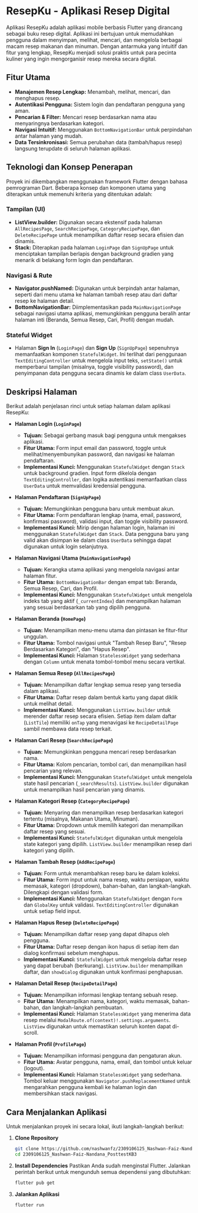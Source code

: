 # ResepKu - Aplikasi Resep Digital

Aplikasi ResepKu adalah aplikasi mobile berbasis Flutter yang dirancang sebagai buku resep digital. Aplikasi ini bertujuan untuk memudahkan pengguna dalam menyimpan, melihat, mencari, dan mengelola berbagai macam resep makanan dan minuman. Dengan antarmuka yang intuitif dan fitur yang lengkap, ResepKu menjadi solusi praktis untuk para pecinta kuliner yang ingin mengorganisir resep mereka secara digital.

## Fitur Utama

-   **Manajemen Resep Lengkap:** Menambah, melihat, mencari, dan menghapus resep.
-   **Autentikasi Pengguna:** Sistem login dan pendaftaran pengguna yang aman.
-   **Pencarian & Filter:** Mencari resep berdasarkan nama atau menyaringnya berdasarkan kategori.
-   **Navigasi Intuitif:** Menggunakan `BottomNavigationBar` untuk perpindahan antar halaman yang mudah.
-   **Data Tersinkronisasi:** Semua perubahan data (tambah/hapus resep) langsung terupdate di seluruh halaman aplikasi.

## Teknologi dan Konsep Penerapan

Proyek ini dikembangkan menggunakan framework Flutter dengan bahasa pemrograman Dart. Beberapa konsep dan komponen utama yang diterapkan untuk memenuhi kriteria yang ditentukan adalah:

### Tampilan (UI)

-   **ListView.builder:** Digunakan secara ekstensif pada halaman `AllRecipesPage`, `SearchRecipePage`, `CategoryRecipePage`, dan `DeleteRecipePage` untuk menampilkan daftar resep secara efisien dan dinamis.
-   **Stack:** Diterapkan pada halaman `LoginPage` dan `SignUpPage` untuk menciptakan tampilan berlapis dengan background gradien yang menarik di belakang form login dan pendaftaran.

### Navigasi & Rute

-   **Navigator.pushNamed:** Digunakan untuk berpindah antar halaman, seperti dari menu utama ke halaman tambah resep atau dari daftar resep ke halaman detail.
-   **BottomNavigationBar:** Diimplementasikan pada `MainNavigationPage` sebagai navigasi utama aplikasi, memungkinkan pengguna beralih antar halaman inti (Beranda, Semua Resep, Cari, Profil) dengan mudah.

### Stateful Widget

-   Halaman **Sign In** (`LoginPage`) dan **Sign Up** (`SignUpPage`) sepenuhnya memanfaatkan komponen `StatefulWidget`. Ini terlihat dari penggunaan `TextEditingController` untuk mengelola input teks, `setState()` untuk memperbarui tampilan (misalnya, toggle visibility password), dan penyimpanan data pengguna secara dinamis ke dalam class `UserData`.

## Deskripsi Halaman

Berikut adalah penjelasan rinci untuk setiap halaman dalam aplikasi ResepKu:

-   **Halaman Login (`LoginPage`)**
    -   **Tujuan:** Sebagai gerbang masuk bagi pengguna untuk mengakses aplikasi.
    -   **Fitur Utama:** Form input email dan password, toggle untuk melihat/menyembunyikan password, dan navigasi ke halaman pendaftaran.
    -   **Implementasi Kunci:** Menggunakan `StatefulWidget` dengan `Stack` untuk background gradien. Input form dikelola dengan `TextEditingController`, dan logika autentikasi memanfaatkan class `UserData` untuk memvalidasi kredensial pengguna.

-   **Halaman Pendaftaran (`SignUpPage`)**
    -   **Tujuan:** Memungkinkan pengguna baru untuk membuat akun.
    -   **Fitur Utama:** Form pendaftaran lengkap (nama, email, password, konfirmasi password), validasi input, dan toggle visibility password.
    -   **Implementasi Kunci:** Mirip dengan halaman login, halaman ini menggunakan `StatefulWidget` dan `Stack`. Data pengguna baru yang valid akan disimpan ke dalam class `UserData` sehingga dapat digunakan untuk login selanjutnya.

-   **Halaman Navigasi Utama (`MainNavigationPage`)**
    -   **Tujuan:** Kerangka utama aplikasi yang mengelola navigasi antar halaman fitur.
    -   **Fitur Utama:** `BottomNavigationBar` dengan empat tab: Beranda, Semua Resep, Cari, dan Profil.
    -   **Implementasi Kunci:** Menggunakan `StatefulWidget` untuk mengelola indeks tab yang aktif (`_currentIndex`) dan menampilkan halaman yang sesuai berdasarkan tab yang dipilih pengguna.

-   **Halaman Beranda (`HomePage`)**
    -   **Tujuan:** Menampilkan menu-menu utama dan pintasan ke fitur-fitur unggulan.
    -   **Fitur Utama:** Tombol navigasi untuk "Tambah Resep Baru", "Resep Berdasarkan Kategori", dan "Hapus Resep".
    -   **Implementasi Kunci:** Halaman `StatelessWidget` yang sederhana dengan `Column` untuk menata tombol-tombol menu secara vertikal.

-   **Halaman Semua Resep (`AllRecipesPage`)**
    -   **Tujuan:** Menampilkan daftar lengkap semua resep yang tersedia dalam aplikasi.
    -   **Fitur Utama:** Daftar resep dalam bentuk kartu yang dapat diklik untuk melihat detail.
    -   **Implementasi Kunci:** Menggunakan `ListView.builder` untuk merender daftar resep secara efisien. Setiap item dalam daftar (`ListTile`) memiliki `onTap` yang menavigasi ke `RecipeDetailPage` sambil membawa data resep terkait.

-   **Halaman Cari Resep (`SearchRecipePage`)**
    -   **Tujuan:** Memungkinkan pengguna mencari resep berdasarkan nama.
    -   **Fitur Utama:** Kolom pencarian, tombol cari, dan menampilkan hasil pencarian yang relevan.
    -   **Implementasi Kunci:** Menggunakan `StatefulWidget` untuk mengelola state hasil pencarian (`_searchResults`). `ListView.builder` digunakan untuk menampilkan hasil pencarian yang dinamis.

-   **Halaman Kategori Resep (`CategoryRecipePage`)**
    -   **Tujuan:** Menyaring dan menampilkan resep berdasarkan kategori tertentu (misalnya, Makanan Utama, Minuman).
    -   **Fitur Utama:** Dropdown untuk memilih kategori dan menampilkan daftar resep yang sesuai.
    -   **Implementasi Kunci:** `StatefulWidget` digunakan untuk mengelola state kategori yang dipilih. `ListView.builder` menampilkan resep dari kategori yang dipilih.

-   **Halaman Tambah Resep (`AddRecipePage`)**
    -   **Tujuan:** Form untuk menambahkan resep baru ke dalam koleksi.
    -   **Fitur Utama:** Form input untuk nama resep, waktu persiapan, waktu memasak, kategori (dropdown), bahan-bahan, dan langkah-langkah. Dilengkapi dengan validasi form.
    -   **Implementasi Kunci:** Menggunakan `StatefulWidget` dengan `Form` dan `GlobalKey` untuk validasi. `TextEditingController` digunakan untuk setiap field input.

-   **Halaman Hapus Resep (`DeleteRecipePage`)**
    -   **Tujuan:** Menampilkan daftar resep yang dapat dihapus oleh pengguna.
    -   **Fitur Utama:** Daftar resep dengan ikon hapus di setiap item dan dialog konfirmasi sebelum menghapus.
    -   **Implementasi Kunci:** `StatefulWidget` untuk mengelola daftar resep yang dapat berubah (berkurang). `ListView.builder` menampilkan daftar, dan `showDialog` digunakan untuk konfirmasi penghapusan.

-   **Halaman Detail Resep (`RecipeDetailPage`)**
    -   **Tujuan:** Menampilkan informasi lengkap tentang sebuah resep.
    -   **Fitur Utama:** Menampilkan nama, kategori, waktu memasak, bahan-bahan, dan langkah-langkah pembuatan.
    -   **Implementasi Kunci:** Halaman `StatelessWidget` yang menerima data resep melalui `ModalRoute.of(context)!.settings.arguments`. `ListView` digunakan untuk memastikan seluruh konten dapat di-scroll.

-   **Halaman Profil (`ProfilePage`)**
    -   **Tujuan:** Menampilkan informasi pengguna dan pengaturan akun.
    -   **Fitur Utama:** Avatar pengguna, nama, email, dan tombol untuk keluar (logout).
    -   **Implementasi Kunci:** Halaman `StatelessWidget` yang sederhana. Tombol keluar menggunakan `Navigator.pushReplacementNamed` untuk mengarahkan pengguna kembali ke halaman login dan membersihkan stack navigasi.

## Cara Menjalankan Aplikasi

Untuk menjalankan proyek ini secara lokal, ikuti langkah-langkah berikut:

1.  **Clone Repository**
    ```bash
    git clone https://github.com/nashwanfz/2309106125_Nashwan-Faiz-Nandana_PosttestKB3.git
    cd 2309106125_Nashwan-Faiz-Nandana_PosttestKB3
    ```

2.  **Install Dependencies**
    Pastikan Anda sudah menginstal Flutter. Jalankan perintah berikut untuk mengunduh semua dependensi yang dibutuhkan:
    ```bash
    flutter pub get
    ```

3.  **Jalankan Aplikasi**
    ```bash
    flutter run
    ```
